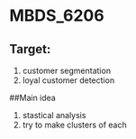 # MBDS_6206
## Target:
1. customer segmentation
2. loyal customer detection

##Main idea
1. stastical analysis
2. try to make clusters of each 